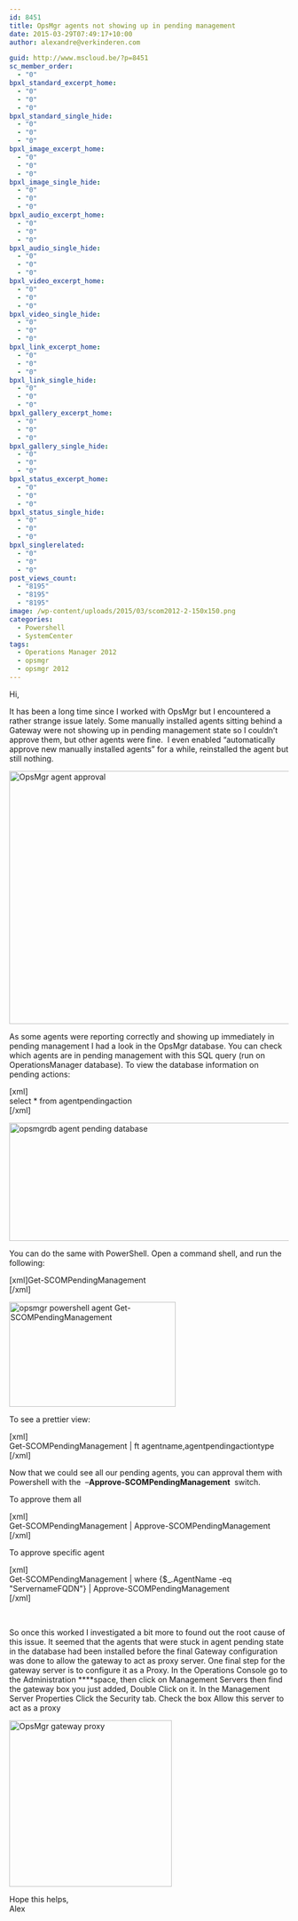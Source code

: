 ```yaml
---
id: 8451
title: OpsMgr agents not showing up in pending management
date: 2015-03-29T07:49:17+10:00
author: alexandre@verkinderen.com

guid: http://www.mscloud.be/?p=8451
sc_member_order:
  - "0"
bpxl_standard_excerpt_home:
  - "0"
  - "0"
  - "0"
bpxl_standard_single_hide:
  - "0"
  - "0"
  - "0"
bpxl_image_excerpt_home:
  - "0"
  - "0"
  - "0"
bpxl_image_single_hide:
  - "0"
  - "0"
  - "0"
bpxl_audio_excerpt_home:
  - "0"
  - "0"
  - "0"
bpxl_audio_single_hide:
  - "0"
  - "0"
  - "0"
bpxl_video_excerpt_home:
  - "0"
  - "0"
  - "0"
bpxl_video_single_hide:
  - "0"
  - "0"
  - "0"
bpxl_link_excerpt_home:
  - "0"
  - "0"
  - "0"
bpxl_link_single_hide:
  - "0"
  - "0"
  - "0"
bpxl_gallery_excerpt_home:
  - "0"
  - "0"
  - "0"
bpxl_gallery_single_hide:
  - "0"
  - "0"
  - "0"
bpxl_status_excerpt_home:
  - "0"
  - "0"
  - "0"
bpxl_status_single_hide:
  - "0"
  - "0"
  - "0"
bpxl_singlerelated:
  - "0"
  - "0"
  - "0"
post_views_count:
  - "8195"
  - "8195"
  - "8195"
image: /wp-content/uploads/2015/03/scom2012-2-150x150.png
categories:
  - Powershell
  - SystemCenter
tags:
  - Operations Manager 2012
  - opsmgr
  - opsmgr 2012
---
```

Hi,

It has been a long time since I worked with OpsMgr but I encountered a rather strange issue lately. Some manually installed agents sitting behind a Gateway were not showing up in pending management state so I couldn&#8217;t approve them, but other agents were fine.  I even enabled &#8220;automatically approve new manually installed agents&#8221; for a while, reinstalled the agent but still nothing.

[<img class="alignnone  wp-image-8481" src="http://mscloudstorage.blob.core.windows.net/mscloudstorage/2015/03/scom.png" alt="OpsMgr agent approval" width="540" height="456" srcset="/wp-content/uploads/2015/03/scom.png 1013w, /wp-content/uploads/2015/03/scom-300x253.png 300w, /wp-content/uploads/2015/03/scom-768x648.png 768w" sizes="(max-width: 540px) 100vw, 540px" />](http://mscloudstorage.blob.core.windows.net/mscloudstorage/2015/03/scom.png)

As some agents were reporting correctly and showing up immediately in pending management I had a look in the OpsMgr database. You can check which agents are in pending management with this SQL query (run on OperationsManager database). To view the database information on pending actions:

[xml]  
select * from agentpendingaction  
[/xml]

[<img class="alignnone size-full wp-image-8491" src="http://mscloudstorage.blob.core.windows.net/mscloudstorage/2015/03/opsmgrdb.png" alt="opsmgrdb agent pending database" width="598" height="213" srcset="/wp-content/uploads/2015/03/opsmgrdb.png 598w, /wp-content/uploads/2015/03/opsmgrdb-300x107.png 300w" sizes="(max-width: 598px) 100vw, 598px" />](http://mscloudstorage.blob.core.windows.net/mscloudstorage/2015/03/opsmgrdb.png)

You can do the same with PowerShell. Open a command shell, and run the following:

[xml]Get-SCOMPendingManagement  
[/xml]

[<img class="alignnone size-medium wp-image-8561" src="http://mscloudstorage.blob.core.windows.net/mscloudstorage/2015/03/opsmgrpowershellagent-300x189.png" alt="opsmgr powershell agent Get-SCOMPendingManagement" width="300" height="189" srcset="/wp-content/uploads/2015/03/opsmgrpowershellagent-300x189.png 300w, /wp-content/uploads/2015/03/opsmgrpowershellagent-768x484.png 768w, /wp-content/uploads/2015/03/opsmgrpowershellagent.png 821w" sizes="(max-width: 300px) 100vw, 300px" />](http://mscloudstorage.blob.core.windows.net/mscloudstorage/2015/03/opsmgrpowershellagent.png)

To see a prettier view:

[xml]  
Get-SCOMPendingManagement | ft agentname,agentpendingactiontype [/xml]

Now that we could see all our pending agents, you can approval them with Powershell with the  &#8211;**Approve-SCOMPendingManagement**  switch.

To approve them all

[xml]  
Get-SCOMPendingManagement | Approve-SCOMPendingManagement  
[/xml]

To approve specific agent

[xml]  
Get-SCOMPendingManagement | where {$_.AgentName -eq "ServernameFQDN"} | Approve-SCOMPendingManagement  
[/xml]

&nbsp;

So once this worked I investigated a bit more to found out the root cause of this issue. It seemed that the agents that were stuck in agent pending state in the database had been installed before the final Gateway configuration was done to allow the gateway to act as proxy server. One final step for the gateway server is to configure it as a Proxy. In the Operations Console go to the Administration ****space, then click on Management Servers then find the gateway box you just added, Double Click on it. In the Management Server Properties Click the Security tab. Check the box Allow this server to act as a proxy

[<img class="alignnone size-medium wp-image-8581" src="http://mscloudstorage.blob.core.windows.net/mscloudstorage/2015/03/opsgrproxy-293x300.png" alt="OpsMgr gateway proxy" width="293" height="300" srcset="/wp-content/uploads/2015/03/opsgrproxy-293x300.png 293w, /wp-content/uploads/2015/03/opsgrproxy-55x55.png 55w, /wp-content/uploads/2015/03/opsgrproxy.png 683w" sizes="(max-width: 293px) 100vw, 293px" />](http://mscloudstorage.blob.core.windows.net/mscloudstorage/2015/03/opsgrproxy.png)

Hope this helps,  
Alex
